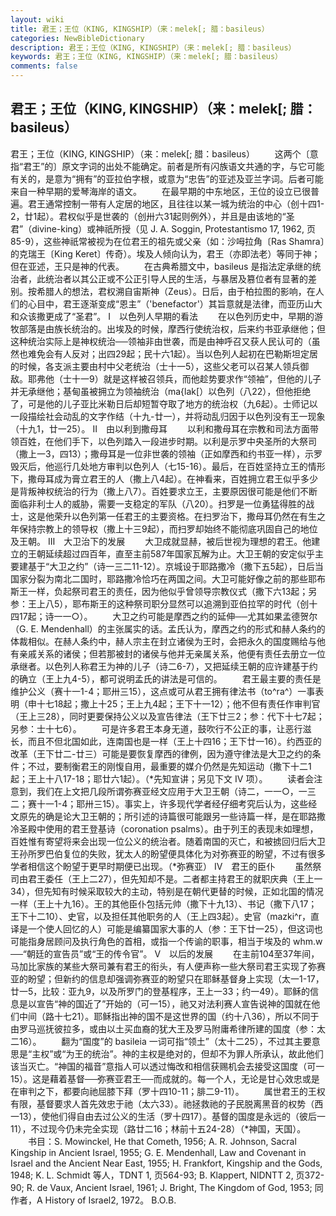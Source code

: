 ```yaml
---
layout: wiki
title: 君王；王位（KING, KINGSHIP）（来：melek[; 腊：basileus）
categories: NewBibleDictionary
description: 君王；王位（KING, KINGSHIP）（来：melek[; 腊：basileus）
keywords: 君王；王位（KING, KINGSHIP）（来：melek[; 腊：basileus）
comments: false
---
```


## 君王；王位（KING, KINGSHIP）（来：melek[; 腊：basileus）



君王；王位（KING, KINGSHIP）（来：melek[; 腊：basileus）
　　这两个〔意指“君王”的〕原文字词的出处不能确定。前者是所有闪族语文共通的字，与它可能有关的，是意为“拥有”的亚拉伯字根，或意为“忠告”的亚述及亚兰字词。后者可能来自一种早期的爱琴海岸的语文。
　　在最早期的中东地区，王位的设立已很普遍。君王通常控制一带有人定居的地区，且往往以某一城为统治的中心（创十四1-2，廿1起）。君权似乎是世袭的（创卅六31起则例外），并且是由该地的“圣君”（divine-king）或神祇所授（见 J. A. Soggin, Protestantismo 17, 1962, 页85-9），这些神祇常被视为在位君王的祖先或父亲（如：沙呣拉角〔Ras Shamra〕的克瑞王〔King Keret〕传奇）。埃及人倾向认为，君王（亦即法老）等同于神；但在亚述，王只是神的代表。
　　在古典希腊文中，basileus 是指法定承继的统治者，此统治者以其公正或不公正引导人民的生活，与暴居及篡位者有显著的差别。按希腊人的想法，君权溯自宙斯神（Zeus）。日后，由于柏拉图的影响，在人们的心目中，君王逐渐变成“恩主”（'benefactor'）其旨意就是法律，而亚历山大和众该撒更成了“圣君”。
Ⅰ　以色列人早期的看法
　　在以色列历史中，早期的游牧部落是由族长统治的。出埃及的时候，摩西行使统治权，后来约书亚承继他；但这种统治实际上是神权统治──领袖非由世袭，而是由神呼召又获人民认可的（虽然也难免会有人反对；出四29起；民十六1起）。当以色列人起初在巴勒斯坦定居的时候，各支派主要由村中父老统治（士十一5），这些父老可以召某人领兵御敌。耶弗他（士十一9）就是这样被召领兵，而他趁势要求作“领袖”，但他的儿子并无承继他；基甸虽被拥立为领袖统治（ma{lak[）以色列（八22），但他拒绝了，可是他的儿子亚比米勒日后却短暂夺取了地方的统治权（九6起）。士师记以一段描绘社会动乱的文字作结（十九-廿一），并将动乱归因于以色列没有王一现象（十九1，廿一25）。
Ⅱ　由以利到撒母耳
　　以利和撒母耳在宗教和司法方面带领百姓，在他们手下，以色列踏入一段进步时期。以利是示罗中央圣所的大祭司（撒上一3，四13）；撒母耳是一位非世袭的领袖（正如摩西和约书亚一样），示罗毁灭后，他巡行几处地方审判以色列人（七15-16）。最后，在百姓坚持立王的情形下，撒母耳成为膏立君王的人（撒上八4起）。在神看来，百姓拥立君王似乎多少是背叛神权统治的行为（撒上八7）。百姓要求立王，主要原因很可能是他们不断面临非利士人的威胁，需要一支稳定的军队（八20）。扫罗是一位勇猛得胜的战士，这是他荣升以色列第一任君王的主要资格。在扫罗治下，撒母耳仍然在有生之年保持宗教上的领导权（撒上十三9起），而扫罗却始终不能彻底巩固自己的地位及王朝。
Ⅲ　大卫治下的发展
　　大卫成就显赫，被后世视为理想的君王。他建立的王朝延续超过四百年，直至主前587年国家瓦解为止。大卫王朝的安定似乎主要建基于“大卫之约”（诗一三二11-12）。京城设于耶路撒冷（撒下五5起），日后当国家分裂为南北二国时，耶路撒冷恰巧在两国之间。大卫可能好像之前的那些耶布斯王一样，负起祭司君王的责任，因为他似乎曾领导宗教仪式（撒下六13起；另参：王上八5），耶布斯王的这种祭司职分显然可以追溯到亚伯拉罕的时代（创十四17起；诗一一○）。
　　大卫之约可能是摩西之约的延伸──尤其如果孟德贺尔（G. E. Mendenhall）的主张属实的话。孟氏认为，摩西之约的形式和赫人条约的体裁相似。在赫人条约中，赫人宗主在封立诸侯为王时，会把永久的国度赐给与他有亲戚关系的诸侯；但若那被封的诸侯与他并无亲属关系，他便有责任去册立一位承继者。以色列人称君王为神的儿子（诗二6-7），又把延续王朝的应许建基于约的确立（王上九4-5），都可说明孟氏的讲法是可信的。
　　君王最主要的责任是维护公义（赛十一1-4；耶卅三15），这点或可从君王拥有律法书（to^ra^）一事表明（申十七18起；撒上十25；王上九4起；王下十一12）；他不但有责任作审判官（王上三28），同时更要保持公义以及宣告律法（王下廿三2；参：代下十七7起；另参：士十七6）。
　　可是许多君王本身无道，鼓吹行不公正的事，让恶行滋长，而且不但北国如此，连南国也是一样（王上十四16；王下廿一16）。约西亚的改革（王下廿二-廿三）可能是要恢复摩西的律例，因为遵守律法是大卫之约的条件；不过，要制衡君王的刚愎自用，最重要的媒介仍然是先知运动（撒下十二1起；王上十八17-18；耶廿六1起）。（*先知宣讲；另见下文 Ⅳ 项）。
　　读者会注意到，我们在上文把几段所谓弥赛亚经文应用于大卫王朝（诗二，一一○，一三二；赛十一1-4；耶卅三15）。事实上，许多现代学者经仔细考究后认为，这些经文原先的确是论大卫王朝的；所引述的诗篇很可能跟另一些诗篇一样，是在耶路撒冷圣殿中使用的君王登基诗（coronation psalms）。由于列王的表现未如理想，百姓惟有寄望将来会出现一位公义的统治者。随着南国的灭亡，和被掳回归后大卫王孙所罗巴伯复位的失败，犹太人的盼望便具体化为对弥赛亚的盼望，不过有很多学者相信这个盼望于更早时期便已出现。（*弥赛亚）
Ⅳ　君王的臣仆
　　虽然祭司由君王委任（王上二27），但先知却不是。二者都主持君王的就职庆典（王上一34），但先知有时候采取较大的主动，特别是在朝代更替的时候，正如北国的情况一样（王上十九16）。王的其他臣仆包括元帅（撒下十九13）、书记（撒下八17；王下十二10）、史官，以及担任其他职务的人（王上四3起）。史官（mazki^r，直译是一个使人回忆的人）可能是编纂国家大事的人（参：王下廿一25），但这词也可能指身居顾问及执行角色的首相，或指一个传谕的职事，相当于埃及的 whm.w
──“朝廷的宣告员”或“王的传令官”。
Ⅴ　以后的发展
　　在主前104至37年间，马加比家族的某些大祭司兼有君王的衔头，有人便声称一些大祭司君王实现了弥赛亚的盼望；但新约的信息却强调弥赛亚的盼望只在耶稣基督身上实现（太一1-17，廿一5，比较：亚九9，以及所罗门的登基程序，王上一33；约一49）。耶稣的信息是以宣告“神的国近了”开始的（可一15），祂又对法利赛人宣告说神的国就在他们中间（路十七21）。耶稣指出神的国不是这世界的国（约十八36），所以不同于由罗马巡抚彼拉多，或由以土买血裔的犹大王及罗马附庸希律所建的国度（参：太二16）。
　　翻为“国度”的 basileia 一词可指“领土”（太十二25），不过其主要意思是“主权”或“为王的统治”。神的主权是绝对的，但却不为罪人所承认，故此他们该当灭亡。“神国的福音”意指人可以透过悔改和相信获赐机会去接受这国度（可一15）。这是藉着基督──弥赛亚君王──而成就的。每一个人，无论是甘心效忠或是在审判之下，都要向祂屈膝下拜（罗十四10-11；腓二9-11）。
　　属世君王的王权有限，基督要求人首先效忠于祂（太六33）。祂拯救祂的子民脱离黑音的权势（西一13），使他们得自由去过公义的生活（罗十四17）。基督的国度是永远的（彼后一11），不过现今仍未完全实现（路廿二16；林前十五24-28）（*神国，天国）。
　　书目：S. Mowinckel, He that Cometh, 1956; A. R. Johnson, Sacral Kingship in Ancient Israel, 1955;
G. E. Mendenhall, Law and Covenant in
Israel and the Ancient Near East, 1955; H. Frankfort, Kingship and the Gods, 1948; K. L. Schmidt 等人，TDNT
1, 页564-93; B. Klappert, NIDNTT
2, 页372-90; R. de Vaux, Ancient
Israel, 1961; J. Bright, The Kingdom
of God, 1953; 同作者，A History of
Israel2,
1972。
B.O.B.




